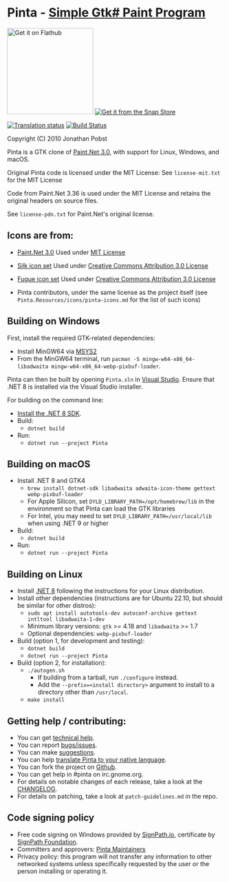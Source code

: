 
# Pinta - [Simple Gtk# Paint Program](http://pinta-project.com/)

<a href='https://flathub.org/apps/com.github.PintaProject.Pinta'><img width='200' alt='Get it on Flathub' src='https://flathub.org/api/badge?locale=en'/></a>
[![Get it from the Snap Store](https://snapcraft.io/static/images/badges/en/snap-store-black.svg)](https://snapcraft.io/pinta)

[![Translation status](https://hosted.weblate.org/widget/pinta/pinta/287x66-grey.png)](https://hosted.weblate.org/engage/pinta/)
[![Build Status](https://github.com/PintaProject/Pinta/workflows/Build/badge.svg)](https://github.com/PintaProject/Pinta/actions)

Copyright (C) 2010 Jonathan Pobst <monkey AT jpobst DOT com>

Pinta is a GTK clone of [Paint.Net 3.0](http://www.getpaint.net/), with support for Linux, Windows, and macOS.

Original Pinta code is licensed under the MIT License:
See `license-mit.txt` for the MIT License

Code from Paint.Net 3.36 is used under the MIT License and retains the
original headers on source files.

See `license-pdn.txt` for Paint.Net's original license.


## Icons are from:

- [Paint.Net 3.0](http://www.getpaint.net/)
Used under [MIT License](http://www.opensource.org/licenses/mit-license.php)

- [Silk icon set](https://github.com/markjames/famfamfam-silk-icons)
Used under [Creative Commons Attribution 3.0 License](http://creativecommons.org/licenses/by/3.0/)

- [Fugue icon set](https://p.yusukekamiyamane.com)
Used under [Creative Commons Attribution 3.0 License](http://creativecommons.org/licenses/by/3.0/)

- Pinta contributors, under the same license as the project itself
(see `Pinta.Resources/icons/pinta-icons.md` for the list of such icons)

## Building on Windows

First, install the required GTK-related dependencies:
- Install MinGW64 via [MSYS2](https://www.msys2.org)
- From the MinGW64 terminal, run `pacman -S mingw-w64-x86_64-libadwaita mingw-w64-x86_64-webp-pixbuf-loader`.

Pinta can then be built by opening `Pinta.sln` in [Visual Studio](https://visualstudio.microsoft.com/).
Ensure that .NET 8 is installed via the Visual Studio installer.

For building on the command line:
- [Install the .NET 8 SDK](https://dotnet.microsoft.com/).
- Build:
  - `dotnet build`
- Run:
  - `dotnet run --project Pinta`

## Building on macOS

- Install .NET 8 and GTK4
  - `brew install dotnet-sdk libadwaita adwaita-icon-theme gettext webp-pixbuf-loader`
  - For Apple Silicon, set `DYLD_LIBRARY_PATH=/opt/homebrew/lib` in the environment so that Pinta can load the GTK libraries
  - For Intel, you may need to set `DYLD_LIBRARY_PATH=/usr/local/lib` when using .NET 9 or higher
- Build:
  - `dotnet build`
- Run:
  - `dotnet run --project Pinta`

## Building on Linux

- Install [.NET 8](https://dotnet.microsoft.com/) following the instructions for your Linux distribution.
- Install other dependencies (instructions are for Ubuntu 22.10, but should be similar for other distros):
  - `sudo apt install autotools-dev autoconf-archive gettext intltool libadwaita-1-dev`
  - Minimum library versions: `gtk` >= 4.18 and `libadwaita` >= 1.7
  - Optional dependencies: `webp-pixbuf-loader`
- Build (option 1, for development and testing):
  - `dotnet build`
  - `dotnet run --project Pinta`
- Build (option 2, for installation):
  - `./autogen.sh`
    - If building from a tarball, run `./configure` instead.
    - Add the `--prefix=<install directory>` argument to install to a directory other than `/usr/local`.
  - `make install`

## Getting help / contributing:

- You can get [technical help](https://github.com/PintaProject/Pinta/discussions).
- You can report [bugs/issues](https://github.com/PintaProject/Pinta/issues).
- You can make [suggestions](https://github.com/PintaProject/Pinta/discussions/categories/ideas).
- You can help [translate Pinta to your native language](https://hosted.weblate.org/engage/pinta/).
- You can fork the project on [Github](https://github.com/PintaProject/Pinta).
- You can get help in #pinta on irc.gnome.org.
- For details on notable changes of each release, take a look at the [CHANGELOG](https://github.com/PintaProject/Pinta/blob/master/CHANGELOG.md).
- For details on patching, take a look at `patch-guidelines.md` in the repo.

## Code signing policy
- Free code signing on Windows provided by [SignPath.io](https://about.signpath.io/), certificate by [SignPath Foundation](https://signpath.org/).
- Committers and approvers: [Pinta Maintainers](https://github.com/orgs/PintaProject/people)
- Privacy policy: this program will not transfer any information to other networked systems unless specifically requested by the user or the person installing or operating it.
